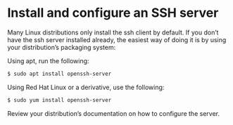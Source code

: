 # Install and configure an SSH server

Many Linux distributions only install the ssh client by default. If you
don’t have the ssh server installed already, the easiest way of doing it is
by using your distribution’s packaging system:

Using apt, run the following:

```{.bash data-prompt="$"}
$ sudo apt install openssh-server
```

Using Red Hat Linux or a derivative, use the following:

```{.bash data-prompt="$"}
$ sudo yum install openssh-server
```

Review your distribution’s documentation on how to configure the server.
